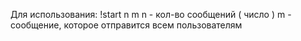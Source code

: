 Для использования: !start n m
n - кол-во сообщений ( число )
m - сообщение, которое отправится всем пользователям
